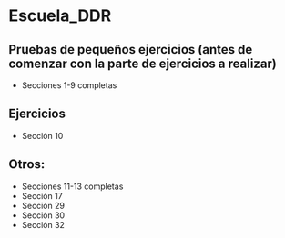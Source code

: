 # Escuela_DDR

## Pruebas de pequeños ejercicios (antes de comenzar con la parte de ejercicios a realizar) 
  - Secciones 1-9 completas
## Ejercicios 
  - Sección 10
## Otros:
  - Secciones 11-13 completas
  - Sección 17
  - Sección 29
  - Sección 30
  - Sección 32
